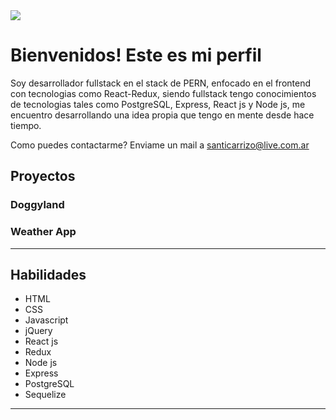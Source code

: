 <img src="https://image.freepik.com/foto-gratis/pantalla-escaneo-programador-su-reloj-inteligente-camara-telefono-inteligente_1098-18710.jpg"/>
<h1>Bienvenidos! Este es mi perfil</h1>
Soy desarrollador fullstack en el stack de PERN, enfocado en el frontend con tecnologias como React-Redux, siendo fullstack tengo conocimientos de tecnologias tales como PostgreSQL, Express, React js y Node js, me encuentro desarrollando una idea propia que tengo en mente desde hace tiempo.

Como puedes contactarme? Enviame un mail a santicarrizo@live.com.ar

<h2> Proyectos </h2>

<h3> Doggyland </h3>
<h3> Weather App </h3>

<hr>

<h2> Habilidades </h2>

- HTML <br>
- CSS <br>
- Javascript <br>
- jQuery <br>
- React js<br>
- Redux<br>
- Node js<br>
- Express<br>
- PostgreSQL<br>
- Sequelize<br>
<hr>
